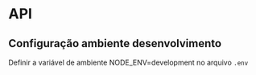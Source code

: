 # API

## Configuração ambiente desenvolvimento
Definir a variável de ambiente NODE_ENV=development no arquivo `.env`
